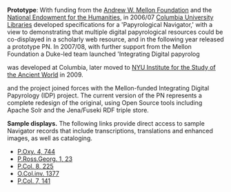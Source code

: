 **Prototype**: With funding from the [Andrew W. Mellon Foundation](http://www.mellon.org/) and the [National Endowment for the Humanities](http://www.neh.gov/), in  2006/07 [Columbia University Libraries](http://library.columbia.edu/) developed specifications for a 'Papyrological Navigator,' with a view to demonstrating that multiple digital papyrological resources could be co-displayed in a scholarly web resource, and in the following year released a prototype PN. In 2007/08, with further support from the Mellon Foundation a Duke-led team launched 'Integrating Digital papyrolog

was developed at Columbia, later moved to [NYU Institute for the Study of the Ancient World](http://isaw.nyu.edu/) in 2009. 

and the project joined forces with the Mellon-funded Integrating Digital Papyrology (IDP) project. The current version of the PN represents a complete redesign of the original, using Open Source tools including Apache Solr and the Jena/Fuseki RDF triple store. 

**Sample displays.** The following links provide direct access to sample Navigator records that include transcriptions, translations and enhanced images, as well as cataloging.

  * [P.Oxy. 4, 744](/ddbdp/p.oxy;4;744)
  * [P.Ross.Georg. 1, 23](/apis/hermitage.apis.21)
  * [P.Col. 8, 225](/ddbdp/p.col;8;225)
  * [O.Col.inv. 1377](/apis/columbia.apis.1377)
  * [P.Col. 7, 141](/ddbdp/p.col;7;141)
